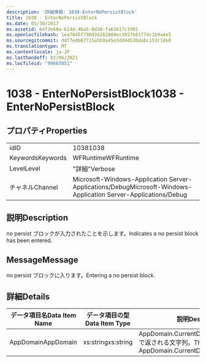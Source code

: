 ```yaml
---
description: '詳細情報: 1038-EnterNoPersistBlock'
title: 1038 - EnterNoPersistBlock
ms.date: 03/30/2017
ms.assetid: 64f3e60a-614d-46a5-8d30-fa63417c3d91
ms.openlocfilehash: 1ea7845f79043d283800ec1057b81f74c1b9a4e5
ms.sourcegitcommit: ddf7edb67715a5b9a45e3dd44536dabc153c1de0
ms.translationtype: MT
ms.contentlocale: ja-JP
ms.lasthandoff: 02/06/2021
ms.locfileid: "99667851"
---
```

# <a name="1038---enternopersistblock"></a><span data-ttu-id="122ee-103">1038 - EnterNoPersistBlock</span><span class="sxs-lookup"><span data-stu-id="122ee-103">1038 - EnterNoPersistBlock</span></span>

## <a name="properties"></a><span data-ttu-id="122ee-104">プロパティ</span><span class="sxs-lookup"><span data-stu-id="122ee-104">Properties</span></span>  
  
|||  
|-|-|  
|<span data-ttu-id="122ee-105">id</span><span class="sxs-lookup"><span data-stu-id="122ee-105">ID</span></span>|<span data-ttu-id="122ee-106">1038</span><span class="sxs-lookup"><span data-stu-id="122ee-106">1038</span></span>|  
|<span data-ttu-id="122ee-107">Keywords</span><span class="sxs-lookup"><span data-stu-id="122ee-107">Keywords</span></span>|<span data-ttu-id="122ee-108">WFRuntime</span><span class="sxs-lookup"><span data-stu-id="122ee-108">WFRuntime</span></span>|  
|<span data-ttu-id="122ee-109">Level</span><span class="sxs-lookup"><span data-stu-id="122ee-109">Level</span></span>|<span data-ttu-id="122ee-110">"詳細"</span><span class="sxs-lookup"><span data-stu-id="122ee-110">Verbose</span></span>|  
|<span data-ttu-id="122ee-111">チャネル</span><span class="sxs-lookup"><span data-stu-id="122ee-111">Channel</span></span>|<span data-ttu-id="122ee-112">Microsoft-Windows-Application Server-Applications/Debug</span><span class="sxs-lookup"><span data-stu-id="122ee-112">Microsoft-Windows-Application Server-Applications/Debug</span></span>|  
  
## <a name="description"></a><span data-ttu-id="122ee-113">説明</span><span class="sxs-lookup"><span data-stu-id="122ee-113">Description</span></span>  

 <span data-ttu-id="122ee-114">no persist ブロックが入力されたことを示します。</span><span class="sxs-lookup"><span data-stu-id="122ee-114">Indicates a no persist block has been entered.</span></span>  
  
## <a name="message"></a><span data-ttu-id="122ee-115">Message</span><span class="sxs-lookup"><span data-stu-id="122ee-115">Message</span></span>  

 <span data-ttu-id="122ee-116">no persist ブロックに入ります。</span><span class="sxs-lookup"><span data-stu-id="122ee-116">Entering a no persist block.</span></span>  
  
## <a name="details"></a><span data-ttu-id="122ee-117">詳細</span><span class="sxs-lookup"><span data-stu-id="122ee-117">Details</span></span>  
  
|<span data-ttu-id="122ee-118">データ項目名</span><span class="sxs-lookup"><span data-stu-id="122ee-118">Data Item Name</span></span>|<span data-ttu-id="122ee-119">データ項目の型</span><span class="sxs-lookup"><span data-stu-id="122ee-119">Data Item Type</span></span>|<span data-ttu-id="122ee-120">説明</span><span class="sxs-lookup"><span data-stu-id="122ee-120">Description</span></span>|  
|--------------------|--------------------|-----------------|  
|<span data-ttu-id="122ee-121">AppDomain</span><span class="sxs-lookup"><span data-stu-id="122ee-121">AppDomain</span></span>|<span data-ttu-id="122ee-122">xs:string</span><span class="sxs-lookup"><span data-stu-id="122ee-122">xs:string</span></span>|<span data-ttu-id="122ee-123">AppDomain.CurrentDomain.FriendlyName で返される文字列。</span><span class="sxs-lookup"><span data-stu-id="122ee-123">The string returned by AppDomain.CurrentDomain.FriendlyName.</span></span>|
